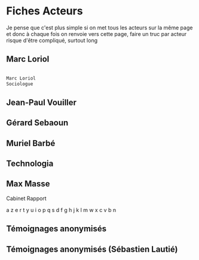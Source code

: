 # Fiches Acteurs

Je pense que c'est plus simple si on met tous les acteurs sur la même page et donc à chaque fois on renvoie vers cette page, faire un truc par acteur risque d'être compliqué, surtout long

## Marc Loriol



```markdown

Marc Loriol
Sociologue

```


## Jean-Paul Vouiller

## Gérard Sebaoun

## Muriel Barbé

## Technologia

## Max Masse

Cabinet
Rapport 

a
z
e
r
t
y
u
i
o
p
q
s
d
f
g
h
j
k
l
m
w
x
c
v
b
n


<h2 id="Sébastien_Lautié">Témoignages anonymisés</h2>

## Témoignages anonymisés (Sébastien Lautié)
